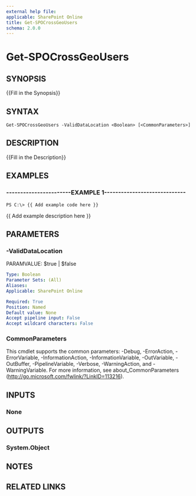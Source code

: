```yaml
---
external help file: 
applicable: SharePoint Online
title: Get-SPOCrossGeoUsers
schema: 2.0.0
---
```


# Get-SPOCrossGeoUsers

## SYNOPSIS
{{Fill in the Synopsis}}


## SYNTAX

```
Get-SPOCrossGeoUsers -ValidDataLocation <Boolean> [<CommonParameters>]
```

## DESCRIPTION
{{Fill in the Description}}

## EXAMPLES

### -----------------------EXAMPLE 1-----------------------------
```
PS C:\> {{ Add example code here }}
```
{{ Add example description here }}


## PARAMETERS

### -ValidDataLocation
PARAMVALUE: $true | $false


```yaml
Type: Boolean
Parameter Sets: (All)
Aliases: 
Applicable: SharePoint Online

Required: True
Position: Named
Default value: None
Accept pipeline input: False
Accept wildcard characters: False
```

### CommonParameters
This cmdlet supports the common parameters: -Debug, -ErrorAction, -ErrorVariable, -InformationAction, -InformationVariable, -OutVariable, -OutBuffer, -PipelineVariable, -Verbose, -WarningAction, and -WarningVariable. For more information, see about_CommonParameters (http://go.microsoft.com/fwlink/?LinkID=113216).

## INPUTS

### None

## OUTPUTS

### System.Object

## NOTES

## RELATED LINKS
